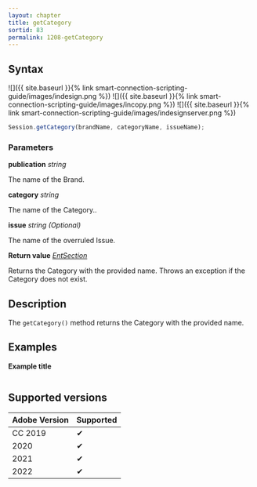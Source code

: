 ```yaml
---
layout: chapter
title: getCategory
sortid: 83
permalink: 1208-getCategory
---
```

## Syntax

![]({{ site.baseurl }}{% link smart-connection-scripting-guide/images/indesign.png %}) ![]({{ site.baseurl }}{% link smart-connection-scripting-guide/images/incopy.png %}) ![]({{ site.baseurl }}{% link smart-connection-scripting-guide/images/indesignserver.png %})
```javascript
Session.getCategory(brandName, categoryName, issueName);
```

### Parameters

**publication** *string*

The name of the Brand.

**category** *string*

The name of the Category..

**issue** *string (Optional)*

The name of the overruled Issue.

**Return value** *[EntSection](../../EntSection/index.md)*

Returns the Category with the provided name. Throws an exception if the Category does not exist.

## Description

The `getCategory()` method returns the Category with the provided name.

## Examples

**Example title**

```javascript

```

## Supported versions

| Adobe Version | Supported |
|---------------|---------|
| CC 2019       | ✔       |
| 2020          | ✔       |
| 2021          | ✔       |
| 2022          | ✔         |
